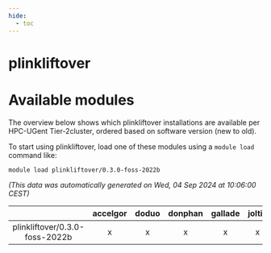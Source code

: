 ```yaml
---
hide:
  - toc
---
```


plinkliftover
=============

# Available modules


The overview below shows which plinkliftover installations are available per HPC-UGent Tier-2cluster, ordered based on software version (new to old).

To start using plinkliftover, load one of these modules using a `module load` command like:

```shell
module load plinkliftover/0.3.0-foss-2022b
```

*(This data was automatically generated on Wed, 04 Sep 2024 at 10:06:00 CEST)*  

| |accelgor|doduo|donphan|gallade|joltik|shinx|skitty|
| :---: | :---: | :---: | :---: | :---: | :---: | :---: | :---: |
|plinkliftover/0.3.0-foss-2022b|x|x|x|x|x|x|x|
